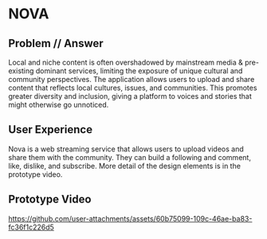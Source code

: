 # NOVA

## Problem // Answer

Local and niche content is often overshadowed by mainstream media & pre-existing dominant services, limiting the exposure of unique cultural and community perspectives.
The application allows users to upload and share content that reflects local cultures, issues, and communities. This promotes greater diversity and inclusion, giving a platform to voices and stories that might otherwise go unnoticed.

## User Experience

Nova is a web streaming service that allows users to upload videos and share them with the community. They can build a following and comment, like, dislike, and subscribe. More detail of the design elements is in the prototype video.

## Prototype Video
https://github.com/user-attachments/assets/60b75099-109c-46ae-ba83-fc36f1c226d5


